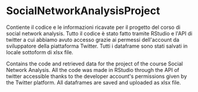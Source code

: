 # SocialNetworkAnalysisProject

Contiente il codice e le informazioni ricavate per il progetto del corso di social network analysis.
Tutto il codice è stato fatto tramite RStudio e l'API di twitter a cui abbiamo avuto accesso grazie ai permessi dell'account da sviluppatore della piattaforma Twitter.
Tutti i dataframe sono stati salvati in locale sottoform di xlsx file.

Contains the code and retrieved data for the project of the course Social Network Analysis.
All the code was made in RStudio through the API of twitter accessible thanks to the developer account's permissions given by the Twitter platform.
All dataframes are saved and uploaded as xlsx file.